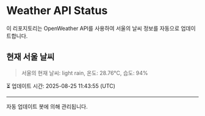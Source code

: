 
# Weather API Status

이 리포지토리는 OpenWeather API를 사용하여 서울의 날씨 정보를 자동으로 업데이트합니다.

## 현재 서울 날씨
> 서울의 현재 날씨: light rain, 온도: 28.76°C, 습도: 94%

⏳ 업데이트 시간: 2025-08-25 11:43:55 (UTC)

---
자동 업데이트 봇에 의해 관리됩니다.
